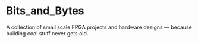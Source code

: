 # Bits_and_Bytes
A collection of small scale FPGA projects and hardware designs — because building cool stuff never gets old.
